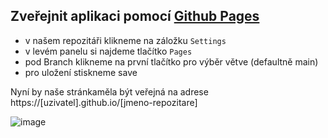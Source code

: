 ## Zveřejnit aplikaci pomocí [Github Pages](https://pages.github.com/)
- v našem repozitáři klikneme na záložku `Settings`
- v levém panelu si najdeme tlačítko `Pages`
- pod Branch klikneme na první tlačítko pro výběr větve (defaultně main)
- pro uložení stiskneme save

Nyní by naše stránkaměla být veřejná na adrese https://[uzivatel].github.io/[jmeno-repozitare]

![image](https://user-images.githubusercontent.com/211430/232254972-6e5afb80-8f0d-47c6-b2ab-a4c3c1022a1d.png)
